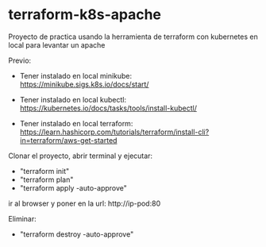 # terraform-k8s-apache

Proyecto de practica usando la herramienta de terraform con kubernetes en local para levantar un apache

Previo:

- Tener instalado en local minikube: https://minikube.sigs.k8s.io/docs/start/

- Tener instalado en local kubectl:  https://kubernetes.io/docs/tasks/tools/install-kubectl/

- Tener instalado en local terraform:  https://learn.hashicorp.com/tutorials/terraform/install-cli?in=terraform/aws-get-started

Clonar el proyecto, abrir terminal y ejecutar:

- "terraform init"
- "terraform plan"
- "terraform apply -auto-approve"

ir al browser y poner en la url: http://ip-pod:80

Eliminar:

- "terraform destroy -auto-approve"
